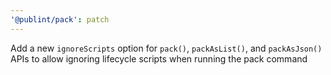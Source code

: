 ```yaml
---
'@publint/pack': patch
---
```


Add a new `ignoreScripts` option for `pack()`, `packAsList()`, and `packAsJson()` APIs to allow ignoring lifecycle scripts when running the pack command
